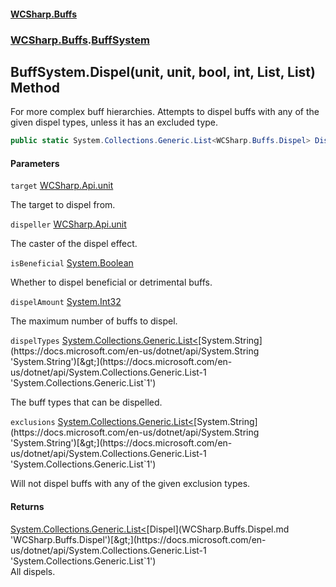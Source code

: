 #### [WCSharp.Buffs](README.md 'README')
### [WCSharp.Buffs](WCSharp.Buffs.md 'WCSharp.Buffs').[BuffSystem](WCSharp.Buffs.BuffSystem.md 'WCSharp.Buffs.BuffSystem')

## BuffSystem.Dispel(unit, unit, bool, int, List<string>, List<string>) Method

For more complex buff hierarchies. Attempts to dispel buffs with any of the given dispel types, unless it has an excluded type.

```csharp
public static System.Collections.Generic.List<WCSharp.Buffs.Dispel> Dispel(WCSharp.Api.unit target, WCSharp.Api.unit dispeller, bool isBeneficial, int dispelAmount, System.Collections.Generic.List<string> dispelTypes, System.Collections.Generic.List<string> exclusions);
```
#### Parameters

<a name='WCSharp.Buffs.BuffSystem.Dispel(WCSharp.Api.unit,WCSharp.Api.unit,bool,int,System.Collections.Generic.List_string_,System.Collections.Generic.List_string_).target'></a>

`target` [WCSharp.Api.unit](https://docs.microsoft.com/en-us/dotnet/api/WCSharp.Api.unit 'WCSharp.Api.unit')

The target to dispel from.

<a name='WCSharp.Buffs.BuffSystem.Dispel(WCSharp.Api.unit,WCSharp.Api.unit,bool,int,System.Collections.Generic.List_string_,System.Collections.Generic.List_string_).dispeller'></a>

`dispeller` [WCSharp.Api.unit](https://docs.microsoft.com/en-us/dotnet/api/WCSharp.Api.unit 'WCSharp.Api.unit')

The caster of the dispel effect.

<a name='WCSharp.Buffs.BuffSystem.Dispel(WCSharp.Api.unit,WCSharp.Api.unit,bool,int,System.Collections.Generic.List_string_,System.Collections.Generic.List_string_).isBeneficial'></a>

`isBeneficial` [System.Boolean](https://docs.microsoft.com/en-us/dotnet/api/System.Boolean 'System.Boolean')

Whether to dispel beneficial or detrimental buffs.

<a name='WCSharp.Buffs.BuffSystem.Dispel(WCSharp.Api.unit,WCSharp.Api.unit,bool,int,System.Collections.Generic.List_string_,System.Collections.Generic.List_string_).dispelAmount'></a>

`dispelAmount` [System.Int32](https://docs.microsoft.com/en-us/dotnet/api/System.Int32 'System.Int32')

The maximum number of buffs to dispel.

<a name='WCSharp.Buffs.BuffSystem.Dispel(WCSharp.Api.unit,WCSharp.Api.unit,bool,int,System.Collections.Generic.List_string_,System.Collections.Generic.List_string_).dispelTypes'></a>

`dispelTypes` [System.Collections.Generic.List&lt;](https://docs.microsoft.com/en-us/dotnet/api/System.Collections.Generic.List-1 'System.Collections.Generic.List`1')[System.String](https://docs.microsoft.com/en-us/dotnet/api/System.String 'System.String')[&gt;](https://docs.microsoft.com/en-us/dotnet/api/System.Collections.Generic.List-1 'System.Collections.Generic.List`1')

The buff types that can be dispelled.

<a name='WCSharp.Buffs.BuffSystem.Dispel(WCSharp.Api.unit,WCSharp.Api.unit,bool,int,System.Collections.Generic.List_string_,System.Collections.Generic.List_string_).exclusions'></a>

`exclusions` [System.Collections.Generic.List&lt;](https://docs.microsoft.com/en-us/dotnet/api/System.Collections.Generic.List-1 'System.Collections.Generic.List`1')[System.String](https://docs.microsoft.com/en-us/dotnet/api/System.String 'System.String')[&gt;](https://docs.microsoft.com/en-us/dotnet/api/System.Collections.Generic.List-1 'System.Collections.Generic.List`1')

Will not dispel buffs with any of the given exclusion types.

#### Returns
[System.Collections.Generic.List&lt;](https://docs.microsoft.com/en-us/dotnet/api/System.Collections.Generic.List-1 'System.Collections.Generic.List`1')[Dispel](WCSharp.Buffs.Dispel.md 'WCSharp.Buffs.Dispel')[&gt;](https://docs.microsoft.com/en-us/dotnet/api/System.Collections.Generic.List-1 'System.Collections.Generic.List`1')  
All dispels.